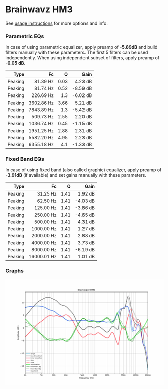 # Brainwavz HM3
See [usage instructions](https://github.com/jaakkopasanen/AutoEq#usage) for more options and info.

### Parametric EQs
In case of using parametric equalizer, apply preamp of **-5.89dB** and build filters manually
with these parameters. The first 5 filters can be used independently.
When using independent subset of filters, apply preamp of **-6.05 dB**.

| Type    | Fc         |    Q | Gain     |
|--------:|-----------:|-----:|---------:|
| Peaking | 81.39 Hz   | 0.03 | 4.23 dB  |
| Peaking | 81.74 Hz   | 0.52 | -8.59 dB |
| Peaking | 226.69 Hz  | 1.3  | -6.02 dB |
| Peaking | 3602.86 Hz | 3.66 | 5.21 dB  |
| Peaking | 7843.89 Hz | 1.3  | -5.42 dB |
| Peaking | 509.73 Hz  | 2.55 | 2.20 dB  |
| Peaking | 1036.74 Hz | 0.45 | -1.15 dB |
| Peaking | 1951.25 Hz | 2.88 | 2.31 dB  |
| Peaking | 5582.20 Hz | 4.95 | 2.23 dB  |
| Peaking | 6355.18 Hz | 4.1  | -1.33 dB |

### Fixed Band EQs
In case of using fixed band (also called graphic) equalizer, apply preamp of **-3.91dB**
(if available) and set gains manually with these parameters.

| Type    | Fc          |    Q | Gain     |
|--------:|------------:|-----:|---------:|
| Peaking | 31.25 Hz    | 1.41 | 1.92 dB  |
| Peaking | 62.50 Hz    | 1.41 | -4.03 dB |
| Peaking | 125.00 Hz   | 1.41 | -3.86 dB |
| Peaking | 250.00 Hz   | 1.41 | -4.65 dB |
| Peaking | 500.00 Hz   | 1.41 | 4.31 dB  |
| Peaking | 1000.00 Hz  | 1.41 | 1.27 dB  |
| Peaking | 2000.00 Hz  | 1.41 | 2.88 dB  |
| Peaking | 4000.00 Hz  | 1.41 | 3.73 dB  |
| Peaking | 8000.00 Hz  | 1.41 | -6.19 dB |
| Peaking | 16000.01 Hz | 1.41 | 1.01 dB  |

### Graphs
![](./Brainwavz%20HM3.png)